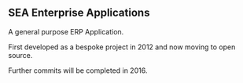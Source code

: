 SEA Enterprise Applications
---------------------------

A general purpose ERP Application.

First developed as a bespoke project in 2012 and now moving to open source.

Further commits will be completed in 2016.
